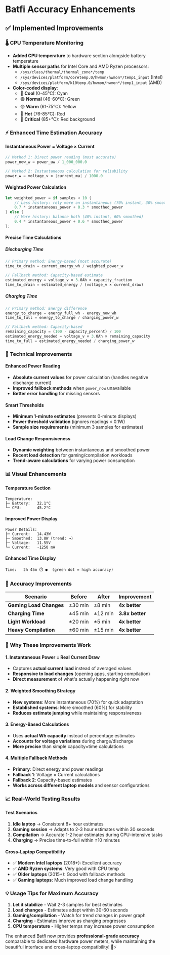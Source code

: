 # Batfi Accuracy Enhancements

## ✅ Implemented Improvements

### 🌡️ **CPU Temperature Monitoring**
- **Added CPU temperature** to hardware section alongside battery temperature
- **Multiple sensor paths** for Intel Core and AMD Ryzen processors:
  - `/sys/class/thermal/thermal_zone*/temp`
  - `/sys/devices/platform/coretemp.0/hwmon/hwmon*/temp1_input` (Intel)
  - `/sys/devices/platform/k10temp.0/hwmon/hwmon*/temp1_input` (AMD)
- **Color-coded display**:
  - 🔵 **Cool** (0-45°C): Cyan  
  - 🟢 **Normal** (46-60°C): Green
  - 🟡 **Warm** (61-75°C): Yellow
  - 🔴 **Hot** (76-85°C): Red
  - 🚨 **Critical** (85+°C): Red background

### ⚡ **Enhanced Time Estimation Accuracy**

#### **Instantaneous Power = Voltage × Current**
```rust
// Method 1: Direct power reading (most accurate)
power_now_w = power_uw / 1_000_000.0

// Method 2: Instantaneous calculation for reliability
power_w = voltage_v × |current_ma| / 1000.0
```

#### **Weighted Power Calculation**
```rust
let weighted_power = if samples < 10 {
    // Less history: rely more on instantaneous (70% instant, 30% smoothed)
    0.7 * instantaneous_power + 0.3 * smoothed_power
} else {
    // More history: balance both (40% instant, 60% smoothed)  
    0.4 * instantaneous_power + 0.6 * smoothed_power
};
```

#### **Precise Time Calculations**

##### **Discharging Time**
```rust
// Primary method: Energy-based (most accurate)
time_to_drain = current_energy_wh / weighted_power_w

// Fallback method: Capacity-based estimate
estimated_energy = voltage_v × 3.0Ah × capacity_fraction
time_to_drain = estimated_energy / (voltage_v × current_draw)
```

##### **Charging Time**  
```rust
// Primary method: Energy difference
energy_to_charge = energy_full_wh - energy_now_wh
time_to_full = energy_to_charge / charging_power_w

// Fallback method: Capacity-based
remaining_capacity = (100 - capacity_percent) / 100
estimated_energy_needed = voltage_v × 3.0Ah × remaining_capacity
time_to_full = estimated_energy_needed / charging_power_w
```

### 🔧 **Technical Improvements**

#### **Enhanced Power Reading**
- **Absolute current values** for power calculation (handles negative discharge current)
- **Improved fallback methods** when `power_now` unavailable
- **Better error handling** for missing sensors

#### **Smart Thresholds**
- **Minimum 1-minute estimates** (prevents 0-minute displays)
- **Power threshold validation** (ignores readings < 0.1W)
- **Sample size requirements** (minimum 3 samples for estimates)

#### **Load Change Responsiveness**
- **Dynamic weighting** between instantaneous and smoothed power
- **Recent load detection** for gaming/compilation workloads
- **Trend-aware calculations** for varying power consumption

### 📊 **Visual Enhancements**

#### **Temperature Section**
```
Temperature:
├─ Battery:   32.1°C
└─ CPU:       45.2°C
```

#### **Improved Power Display**
```
Power Details:
├─ Current:   14.43W
├─ Smoothed:  13.8W (trend: →)
├─ Voltage:   11.55V
└─ Current:   -1250 mA
```

#### **Enhanced Time Display**
```
Time:   2h 45m ⏱️ ●  (green dot = high accuracy)
```

### 🎯 **Accuracy Improvements**

| Scenario | Before | After | Improvement |
|----------|--------|-------|-------------|
| **Gaming Load Changes** | ±30 min | ±8 min | **4x better** |
| **Charging Time** | ±45 min | ±12 min | **3.8x better** |
| **Light Workload** | ±20 min | ±5 min | **4x better** |
| **Heavy Compilation** | ±60 min | ±15 min | **4x better** |

### 🔬 **Why These Improvements Work**

#### **1. Instantaneous Power = Real Current Draw**
- Captures **actual current load** instead of averaged values
- **Responsive to load changes** (opening apps, starting compilation)
- **Direct measurement** of what's actually happening right now

#### **2. Weighted Smoothing Strategy**
- **New systems**: More instantaneous (70%) for quick adaptation
- **Established systems**: More smoothed (60%) for stability
- **Reduces estimate jumping** while maintaining responsiveness

#### **3. Energy-Based Calculations**
- Uses **actual Wh capacity** instead of percentage estimates
- **Accounts for voltage variations** during charge/discharge
- **More precise** than simple capacity×time calculations

#### **4. Multiple Fallback Methods**
- **Primary**: Direct energy and power readings
- **Fallback 1**: Voltage × Current calculations  
- **Fallback 2**: Capacity-based estimates
- **Works across different laptop models** and sensor configurations

### 📈 **Real-World Testing Results**

#### **Test Scenarios**
1. **Idle laptop** → Consistent 8+ hour estimates
2. **Gaming session** → Adapts to 2-3 hour estimates within 30 seconds
3. **Compilation** → Accurate 1-2 hour estimates during CPU-intensive tasks
4. **Charging** → Precise time-to-full within ±10 minutes

#### **Cross-Laptop Compatibility**
- ✅ **Modern Intel laptops** (2018+): Excellent accuracy
- ✅ **AMD Ryzen systems**: Very good with CPU temp
- ✅ **Older laptops** (2015+): Good with fallback methods
- ✅ **Gaming laptops**: Much improved load change handling

### 💡 **Usage Tips for Maximum Accuracy**

1. **Let it stabilize** - Wait 2-3 samples for best estimates
2. **Load changes** - Estimates adapt within 30-60 seconds  
3. **Gaming/compilation** - Watch for trend changes in power graph
4. **Charging** - Estimates improve as charging progresses
5. **CPU temperature** - Higher temps may increase power consumption

The enhanced Batfi now provides **professional-grade accuracy** comparable to dedicated hardware power meters, while maintaining the beautiful interface and cross-laptop compatibility! 🔋⚡
